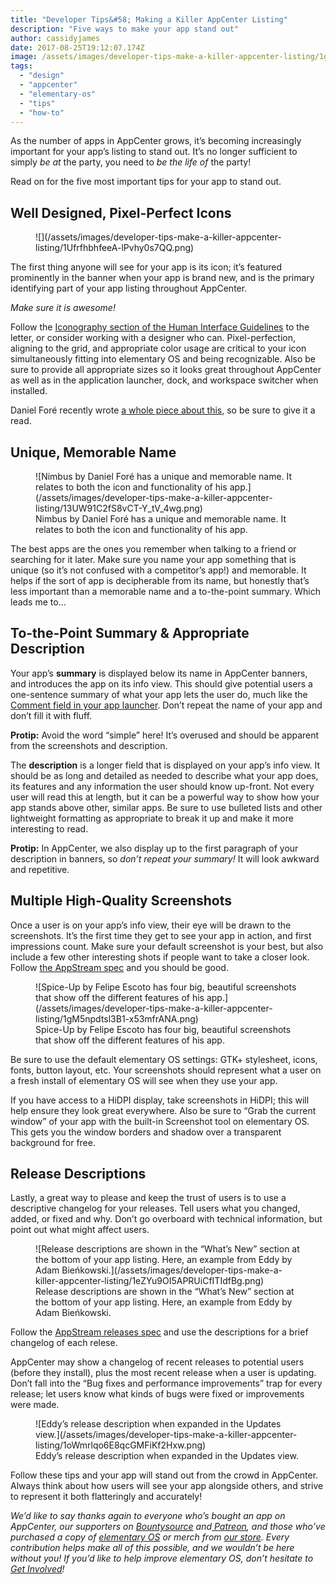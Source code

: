 ```yaml
---
title: "Developer Tips&#58; Making a Killer AppCenter Listing"
description: "Five ways to make your app stand out"
author: cassidyjames
date: 2017-08-25T19:12:07.174Z
image: /assets/images/developer-tips-make-a-killer-appcenter-listing/1gM5npdtsl3B1-x53mfrANA.png
tags:
  - "design"
  - "appcenter"
  - "elementary-os"
  - "tips"
  - "how-to"
---
```


As the number of apps in AppCenter grows, it’s becoming increasingly important for your app’s listing to stand out. It’s no longer sufficient to simply *be at* the party, you need to *be the life of* the party!

Read on for the five most important tips for your app to stand out.

## Well Designed, Pixel-Perfect Icons

<figure markdown="1">
![](/assets/images/developer-tips-make-a-killer-appcenter-listing/1UfrfhbhfeeA-lPvhy0s7QQ.png)
</figure>

The first thing anyone will see for your app is its icon; it’s featured prominently in the banner when your app is brand new, and is the primary identifying part of your app listing throughout AppCenter.

*Make sure it is awesome!*

Follow the [Iconography section of the Human Interface Guidelines](https://elementary.io/docs/human-interface-guidelines#iconography) to the letter, or consider working with a designer who can. Pixel-perfection, aligning to the grid, and appropriate color usage are critical to your icon simultaneously fitting into elementary OS and being recognizable. Also be sure to provide all appropriate sizes so it looks great throughout AppCenter as well as in the application launcher, dock, and workspace switcher when installed.

Daniel Foré recently wrote [a whole piece about this](https://medium.com/elementaryos/developer-tips-shipping-application-icons-ad024666f207), so be sure to give it a read.

## Unique, Memorable Name

<figure markdown="1">
![Nimbus by Daniel Foré has a unique and memorable name. It relates to both the icon and functionality of his app.](/assets/images/developer-tips-make-a-killer-appcenter-listing/13UW91C2fS8vCT-Y_tV_4wg.png)
<figcaption markdown="1">
Nimbus by Daniel Foré has a unique and memorable name. It relates to both the icon and functionality of his app.
</figcaption>
</figure>

The best apps are the ones you remember when talking to a friend or searching for it later. Make sure you name your app something that is unique (so it’s not confused with a competitor’s app!) and memorable. It helps if the sort of app is decipherable from its name, but honestly that’s less important than a memorable name and a to-the-point summary. Which leads me to…

## To-the-Point Summary & Appropriate Description

Your app’s **summary** is displayed below its name in AppCenter banners, and introduces the app on its info view. This should give potential users a one-sentence summary of what your app lets the user do, much like the [Comment field in your app launcher](https://elementary.io/docs/human-interface-guidelines#app-launchers). Don’t repeat the name of your app and don’t fill it with fluff.

**Protip:** Avoid the word “simple” here! It’s overused and should be apparent from the screenshots and description.

The **description** is a longer field that is displayed on your app’s info view. It should be as long and detailed as needed to describe what your app does, its features and any information the user should know up-front. Not every user will read this at length, but it can be a powerful way to show how your app stands above other, similar apps. Be sure to use bulleted lists and other lightweight formatting as appropriate to break it up and make it more interesting to read.

**Protip:** In AppCenter, we also display up to the first paragraph of your description in banners, so *don’t repeat your summary!* It will look awkward and repetitive.

## Multiple High-Quality Screenshots

Once a user is on your app’s info view, their eye will be drawn to the screenshots. It’s the first time they get to see your app in action, and first impressions count. Make sure your default screenshot is your best, but also include a few other interesting shots if people want to take a closer look. Follow [the AppStream spec](https://www.freedesktop.org/software/appstream/docs/sect-Metadata-Application.html#tag-dapp-screenshots) and you should be good.

<figure markdown="1">
![Spice-Up by Felipe Escoto has four big, beautiful screenshots that show off the different features of his app.](/assets/images/developer-tips-make-a-killer-appcenter-listing/1gM5npdtsl3B1-x53mfrANA.png)
<figcaption markdown="1">
Spice-Up by Felipe Escoto has four big, beautiful screenshots that show off the different features of his app.
</figcaption>
</figure>

Be sure to use the default elementary OS settings: GTK+ stylesheet, icons, fonts, button layout, etc. Your screenshots should represent what a user on a fresh install of elementary OS will see when they use your app.

If you have access to a HiDPI display, take screenshots in HiDPI; this will help ensure they look great everywhere. Also be sure to “Grab the current window” of your app with the built-in Screenshot tool on elementary OS. This gets you the window borders and shadow over a transparent background for free.

## Release Descriptions

Lastly, a great way to please and keep the trust of users is to use a descriptive changelog for your releases. Tell users what you changed, added, or fixed and why. Don’t go overboard with technical information, but point out what might affect users.

<figure markdown="1">
![Release descriptions are shown in the “What’s New” section at the bottom of your app listing. Here, an example from Eddy by Adam Bieńkowski.](/assets/images/developer-tips-make-a-killer-appcenter-listing/1eZYu9OI5APRUiCfITIdfBg.png)
<figcaption markdown="1">
Release descriptions are shown in the “What’s New” section at the bottom of your app listing. Here, an example from Eddy by Adam Bieńkowski.
</figcaption>
</figure>

Follow the [AppStream releases spec](https://www.freedesktop.org/software/appstream/docs/chap-Metadata.html#tag-releases) and use the descriptions for a brief changelog of each relese.

AppCenter may show a changelog of recent releases to potential users (before they install), plus the most recent release when a user is updating. Don’t fall into the “Bug fixes and performance improvements” trap for every release; let users know what kinds of bugs were fixed or improvements were made.

<figure markdown="1">
![Eddy’s release description when expanded in the Updates view.](/assets/images/developer-tips-make-a-killer-appcenter-listing/1oWmrlqo6E8qcGMFiKf2Hxw.png)
<figcaption markdown="1">
Eddy’s release description when expanded in the Updates view.
</figcaption>
</figure>

Follow these tips and your app will stand out from the crowd in AppCenter. Always think about how users will see your app alongside others, and strive to represent it both flatteringly and accurately!

*We’d like to say thanks again to everyone who’s bought an app on AppCenter, our supporters on [Bountysource](https://salt.bountysource.com/teams/elementary) and[ Patreon](https://www.patreon.com/elementary), and those who’ve purchased a copy of [elementary OS](https://elementary.io/) or merch from [our store](https://elementary.io/store/). Every contribution helps make all of this possible, and we wouldn’t be here without you! If you’d like to help improve elementary OS, don’t hesitate to [Get Involved](https://elementary.io/get-involved)!*